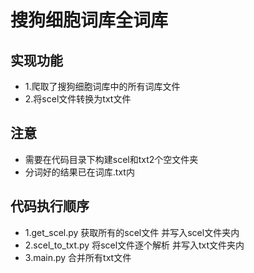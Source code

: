 # 搜狗细胞词库全词库
## 实现功能
* 1.爬取了搜狗细胞词库中的所有词库文件
* 2.将scel文件转换为txt文件

## 注意
* 需要在代码目录下构建scel和txt2个空文件夹
* 分词好的结果已在词库.txt内

## 代码执行顺序
* 1.get_scel.py 获取所有的scel文件 并写入scel文件夹内
* 2.scel_to_txt.py 将scel文件逐个解析 并写入txt文件夹内
* 3.main.py 合并所有txt文件
